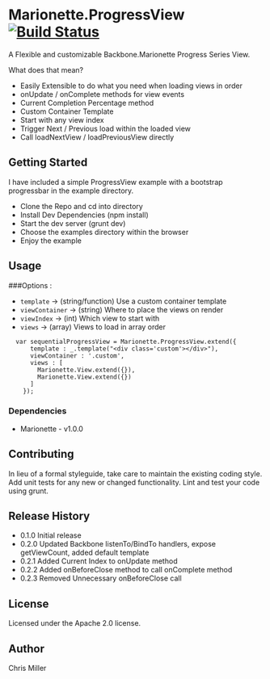 # Marionette.ProgressView [![Build Status](https://api.travis-ci.org/iamchrismiller/Marionette.ProgressView.png?branch=master)](https://api.travis-ci.org/iamchrismiller/Marionette.ProgressView.png?branch=master)

A Flexible and customizable Backbone.Marionette Progress Series View.

What does that mean?

  - Easily Extensible to do what you need when loading views in order
  - onUpdate / onComplete methods for view events
  - Current Completion Percentage method
  - Custom Container Template
  - Start with any view index
  - Trigger Next / Previous load within the loaded view
  - Call loadNextView / loadPreviousView directly

## Getting Started

  I have included a simple ProgressView example with a bootstrap progressbar in the example directory.

  - Clone the Repo and cd into directory
  - Install Dev Dependencies (npm install)
  - Start the dev server (grunt dev)
  - Choose the examples directory within the browser
  - Enjoy the example

## Usage

  ###Options :

   - `template` -> (string/function) Use a custom container template
   - `viewContainer` -> (string) Where to place the views on render
   - `viewIndex` -> (int) Which view to start with
   - `views` -> (array) Views to load in array order

  ```
    var sequentialProgressView = Marionette.ProgressView.extend({
        template : _.template("<div class='custom'></div>"),
        viewContainer : '.custom',
        views : [
          Marionette.View.extend({}),
          Marionette.View.extend({})
        ]
      });
  ```

### Dependencies

- Marionette - v1.0.0

## Contributing

In lieu of a formal styleguide, take care to maintain the existing coding style. Add unit tests for any new or changed functionality. Lint and test your code using grunt.

## Release History

- 0.1.0 Initial release
- 0.2.0 Updated Backbone listenTo/BindTo handlers, expose getViewCount, added default template
- 0.2.1 Added Current Index to onUpdate method
- 0.2.2 Added onBeforeClose method to call onComplete method
- 0.2.3 Removed Unnecessary onBeforeClose call

## License

Licensed under the Apache 2.0 license.

## Author

Chris Miller
